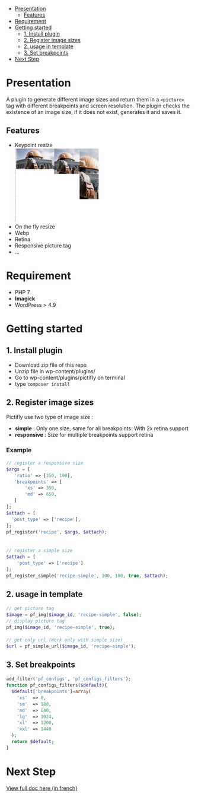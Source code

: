 - [Presentation](#presentation)
  - [Features](#features)
- [Requirement](#requirement)
- [Getting started](#getting-started)
  - [1. Install plugin](#1-install-plugin)
  - [2. Register image sizes](#2-register-image-sizes)
  - [2. usage in template](#2-usage-in-template)
  - [3. Set breakpoints](#3-set-breakpoints)
- [Next Step](#next-step)

# Presentation

A plugin to generate different image sizes and return them in a `<picture>` tag with different breakpoints and screen resolution.
The plugin checks the existence of an image size, if it does not exist, generates it and saves it.

## Features

- Keypoint resize
  ![keypoint](documentation/keypoint.gif)
- On the fly resize
- Webp
- Retina
- Responsive picture tag
- …

# Requirement

- PHP 7
- **Imagick**
- WordPress > 4.9

# Getting started

## 1. Install plugin

- Download zip file of this repo
- Unzip file in wp-content/plugins/
- Go to wp-content/plugins/pictifly on terminal
- type `composer install`

## 2. Register image sizes

Pictifly use two type of image size :

- **simple** : Only one size, same for all breakpoints. With 2x retina support
- **responsive** : Size for multiple breakpoints support retina

### Example

```php
// register a responsive size
$args = [
   'ratio' => [350, 190],
   'breakpoints' => [
       'xs' => 350,
       'md' => 650,
   ]
];
$attach = [
  'post_type' => ['recipe'],
];
pf_register('recipe', $args, $attach);


// register a simple size
$attach = [
    'post_type' => ['recipe']
];
pf_register_simple('recipe-simple', 100, 100, true, $attach);


```

## 2. usage in template

```php
// get picture tag
$image = pf_img($image_id, 'recipe-simple', false);
// display picture tag
pf_img($image_id, 'recipe-simple', true);

// get only url (Work only with simple size)
$url = pf_simple_url($image_id, 'recipe-simple');
```

## 3. Set breakpoints

```php
add_filter('pf_configs', 'pf_configs_filters');
function pf_configs_filters($default){
  $default['breakpoints']=array(
    'xs'  => 0,
    'sm'  => 180,
    'md'  => 640,
    'lg'  => 1024,
    'xl'  => 1200,
    'xxl' => 1440
  );
  return $default;
}
```

# Next Step

[View full doc here (in french)](documentation/readme.md)
